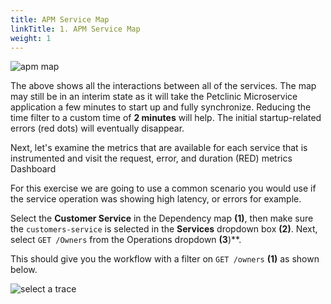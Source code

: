 ```yaml
---
title: APM Service Map
linkTitle: 1. APM Service Map
weight: 1
---
```


![apm map](../../images/zero-config-first-services-map.png)

The above shows all the interactions between all of the services. The map may still be in an interim state as it will take the Petclinic Microservice application a few minutes to start up and fully synchronize. Reducing the time filter to a custom time of **2 minutes** will help. The initial startup-related errors (red dots) will eventually disappear.

Next, let's examine the metrics that are available for each service that is instrumented and visit the request, error, and duration (RED) metrics Dashboard

For this exercise we are going to use a common scenario you would use if the service operation was showing high latency, or errors for example.

Select the **Customer Service** in the Dependency map **(1)**, then make sure the `customers-service` is selected in the **Services** dropdown box **(2)**. Next, select `GET /Owners` from the Operations dropdown **(3**)**.

This should give you the workflow with a filter on `GET /owners` **(1)** as shown below.

![select a trace](../../images/select-workflow.png)
